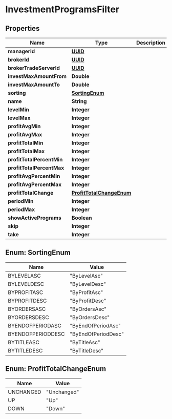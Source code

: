 
# InvestmentProgramsFilter

## Properties
Name | Type | Description | Notes
------------ | ------------- | ------------- | -------------
**managerId** | [**UUID**](UUID.md) |  |  [optional]
**brokerId** | [**UUID**](UUID.md) |  |  [optional]
**brokerTradeServerId** | [**UUID**](UUID.md) |  |  [optional]
**investMaxAmountFrom** | **Double** |  |  [optional]
**investMaxAmountTo** | **Double** |  |  [optional]
**sorting** | [**SortingEnum**](#SortingEnum) |  |  [optional]
**name** | **String** |  |  [optional]
**levelMin** | **Integer** |  |  [optional]
**levelMax** | **Integer** |  |  [optional]
**profitAvgMin** | **Integer** |  |  [optional]
**profitAvgMax** | **Integer** |  |  [optional]
**profitTotalMin** | **Integer** |  |  [optional]
**profitTotalMax** | **Integer** |  |  [optional]
**profitTotalPercentMin** | **Integer** |  |  [optional]
**profitTotalPercentMax** | **Integer** |  |  [optional]
**profitAvgPercentMin** | **Integer** |  |  [optional]
**profitAvgPercentMax** | **Integer** |  |  [optional]
**profitTotalChange** | [**ProfitTotalChangeEnum**](#ProfitTotalChangeEnum) |  |  [optional]
**periodMin** | **Integer** |  |  [optional]
**periodMax** | **Integer** |  |  [optional]
**showActivePrograms** | **Boolean** |  |  [optional]
**skip** | **Integer** |  |  [optional]
**take** | **Integer** |  |  [optional]


<a name="SortingEnum"></a>
## Enum: SortingEnum
Name | Value
---- | -----
BYLEVELASC | &quot;ByLevelAsc&quot;
BYLEVELDESC | &quot;ByLevelDesc&quot;
BYPROFITASC | &quot;ByProfitAsc&quot;
BYPROFITDESC | &quot;ByProfitDesc&quot;
BYORDERSASC | &quot;ByOrdersAsc&quot;
BYORDERSDESC | &quot;ByOrdersDesc&quot;
BYENDOFPERIODASC | &quot;ByEndOfPeriodAsc&quot;
BYENDOFPERIODDESC | &quot;ByEndOfPeriodDesc&quot;
BYTITLEASC | &quot;ByTitleAsc&quot;
BYTITLEDESC | &quot;ByTitleDesc&quot;


<a name="ProfitTotalChangeEnum"></a>
## Enum: ProfitTotalChangeEnum
Name | Value
---- | -----
UNCHANGED | &quot;Unchanged&quot;
UP | &quot;Up&quot;
DOWN | &quot;Down&quot;



